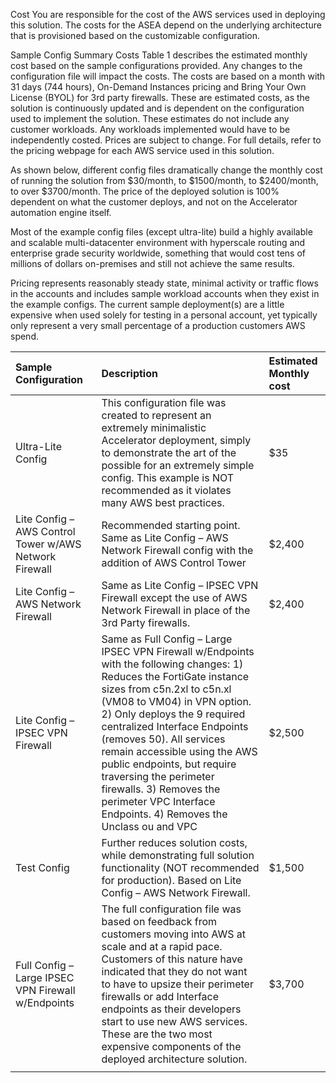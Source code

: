 Cost
You are responsible for the cost of the AWS services used in deploying this solution. The costs for the ASEA depend on the underlying architecture that is provisioned based on the customizable configuration. 

Sample Config Summary Costs
Table 1 describes the estimated monthly cost based on the sample configurations provided. Any changes to the configuration file will impact the costs. The costs are based on a month with 31 days (744 hours), On-Demand Instances pricing and Bring Your Own License (BYOL) for 3rd party firewalls. These are estimated costs, as the solution is continuously updated and is dependent on the configuration used to implement the solution. These estimates do not include any customer workloads. Any workloads implemented would have to be independently costed. Prices are subject to change. For full details, refer to the pricing webpage for each AWS service used in this solution. 

As shown below, different config files dramatically change the monthly cost of running the solution from $30/month, to $1500/month, to $2400/month, to over $3700/month. The price of the deployed solution is 100% dependent on what the customer deploys, and not on the Accelerator automation engine itself. 

Most of the example config files (except ultra-lite) build a highly available and scalable multi-datacenter environment with hyperscale routing and enterprise grade security worldwide, something that would cost tens of millions of dollars on-premises and still not achieve the same results.

Pricing represents reasonably steady state, minimal activity or traffic flows in the accounts and includes sample workload accounts when they exist in the example configs. The current sample deployment(s) are a little expensive when used solely for testing in a personal account, yet typically only represent a very small percentage of a production customers AWS spend. 

| Sample Configuration                                   | Description                                                                                                                                                                                                                                                                                                                                                                                                                                                         | Estimated Monthly cost |
| :----------------------------------------------------- | :------------------------------------------------------------------------------------------------------------------------------------------------------------------------------------------------------------------------------------------------------------------------------------------------------------------------------------------------------------------------------------------------------------------------------------------------------------------ | :--------------------- |
| Ultra-Lite Config                                      | This configuration file was created to represent an extremely minimalistic Accelerator deployment, simply to demonstrate the art of the possible for an extremely simple config. This example is NOT recommended as it violates many AWS best practices.                                                                                                                                                                                                            | $35                    |
| Lite Config – AWS Control Tower w/AWS Network Firewall | Recommended starting point. Same as Lite Config – AWS Network Firewall config with the addition of AWS Control Tower                                                                                                                                                                                                                                                                                                                                                | $2,400                 |
| Lite Config – AWS Network Firewall                     | Same as Lite Config – IPSEC VPN Firewall except the use of AWS Network Firewall in place of the 3rd Party firewalls.                                                                                                                                                                                                                                                                                                                                                | $2,400                 |
| Lite Config – IPSEC VPN Firewall                       | Same as Full Config – Large IPSEC VPN Firewall w/Endpoints with the following changes: 1) Reduces the FortiGate instance sizes from c5n.2xl to c5n.xl (VM08 to VM04) in VPN option. 2) Only deploys the 9 required centralized Interface Endpoints (removes 50). All services remain accessible using the AWS public endpoints, but require traversing the perimeter firewalls. 3) Removes the perimeter VPC Interface Endpoints. 4) Removes the Unclass ou and VPC | $2,500                 |
| Test Config                                            | Further reduces solution costs, while demonstrating full solution functionality (NOT recommended for production). Based on Lite Config – AWS Network Firewall.                                                                                                                                                                                                                                                                                                      | $1,500                 |
| Full Config – Large IPSEC VPN Firewall w/Endpoints     | The full configuration file was based on feedback from customers moving into AWS at scale and at a rapid pace. Customers of this nature have indicated that they do not want to have to upsize their perimeter firewalls or add Interface endpoints as their developers start to use new AWS services. These are the two most expensive components of the deployed architecture solution.                                                                           | $3,700                 |
|                                                        |                                                                                                                                                                                                                                                                                                                                                                                                                                                                     |                        |
		